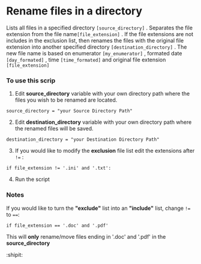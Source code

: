 # Rename files in a directory

Lists all files in a specified directory `[source_directory]` . Separates the file extension from the file name`[file_extension]` . If the file extensions are not includes in the exclusion list, then renames the files with the original file extension into another specified directory `[destination_directory]` . The new file name is based on enumerator `[my_enumerator]` , formated date `[day_formated]` , time `[time_formated]` and original file extension `[file_extension]`

### To use this scrip
1. Edit **source_directory** variable with your own directory path where the files you wish
to be renamed are located.
```
source_directory = "your Source Directory Path"
```

2. Edit **destination_directory** variable with your own directory path where the renamed files will be saved.
```
destination_directory = "your Destination Directory Path"
```

3. If you would like to modify the **exclusion** file list edit the extensions after `!=` :
 ```
 if file_extension != '.ini' and '.txt':
 ```

4. Run the script

### Notes
If you would like to turn the **"exclude"** list into an **"include"** list, change `!=` to `==`:
```
if file_extension == '.doc' and '.pdf'
```
This will **only** rename/move files ending in '.doc' and '.pdf' in the **source_directory**


:shipit: